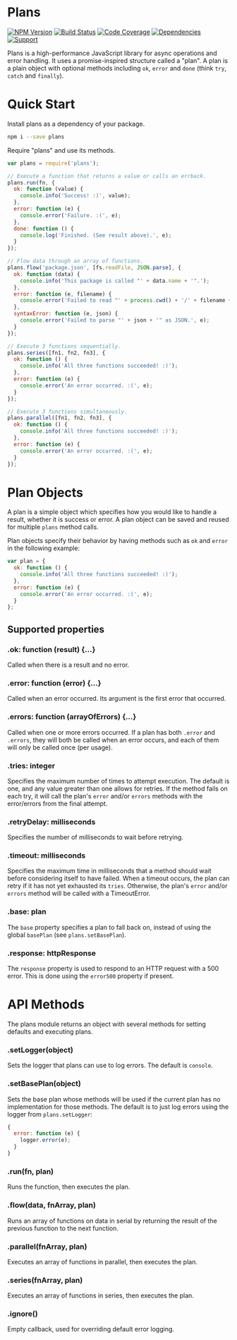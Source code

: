 # Plans

[![NPM Version](https://badge.fury.io/js/plans.png)](http://badge.fury.io/js/plans)
[![Build Status](https://travis-ci.org/lighterio/plans.png?branch=master)](https://travis-ci.org/lighterio/plans)
[![Code Coverage](https://coveralls.io/repos/lighterio/plans/badge.png?branch=master)](https://coveralls.io/r/lighterio/plans)
[![Dependencies](https://david-dm.org/lighterio/plans.png?theme=shields.io)](https://david-dm.org/lighterio/plans)
[![Support](http://img.shields.io/gittip/zerious.png)](https://www.gittip.com/lighterio/)

Plans is a high-performance JavaScript library for async operations and error
handling. It uses a promise-inspired structure called a "plan". A plan is a
plain object with optional methods including `ok`, `error` and `done` (think
  `try`, `catch` and `finally`).

# Quick Start

Install plans as a dependency of your package.
```bash
npm i --save plans
```

Require "plans" and use its methods.

```js
var plans = require('plans');

// Execute a function that returns a value or calls an errback.
plans.run(fn, {
  ok: function (value) {
    console.info('Success! :)', value);
  },
  error: function (e) {
    console.error('Failure. :(', e);
  },
  done: function () {
    console.log('Finished. (See result above).', e);
  }
});

// Flow data through an array of functions.
plans.flow('package.json', [fs.readFile, JSON.parse], {
  ok: function (data) {
    console.info('This package is called "' + data.name + '".');
  },
  error: function (e, filename) {
    console.error('Failed to read "' + process.cwd() + '/' + filename + '".', e);
  },
  syntaxError: function (e, json) {
    console.error('Failed to parse "' + json + '" as JSON.', e);
  }
});

// Execute 3 functions sequentially.
plans.series([fn1, fn2, fn3], {
  ok: function () {
    console.info('All three functions succeeded! :)');
  },
  error: function (e) {
    console.error('An error occurred. :(', e);
  }
});

// Execute 3 functions simultaneously.
plans.parallel([fn1, fn2, fn3], {
  ok: function () {
    console.info('All three functions succeeded! :)');
  },
  error: function (e) {
    console.error('An error occurred. :(', e);
  }
});
```

<!--
// Get stats objects for an array of files (simultaneously).
plans.map(['a.js', 'b.js', 'c.js'], fs.stat, {
  ok: function (resultArray) {
    console.info('File stats:', successMap);
  },
  error: function (e) {
    console.error('Failed to stat some files:', e);
  }
});

// Get an array of files which exist.
plans.filter(['a.js', 'b.js', 'c.js'], fs.exists, {
  done: function (arrayOfFiles) {
    console.log('These files exist:', arrayOfFiles);
  }
});
-->

# Plan Objects

A plan is a simple object which specifies how you would like to handle a result,
whether it is success or error. A plan object can be saved and reused for
multiple ```plans``` method calls.

Plan objects specify their behavior by having methods such as ```ok``` and
```error``` in the following example:

```javascript
var plan = {
  ok: function () {
    console.info('All three functions succeeded! :)');
  },
  error: function (e) {
    console.error('An error occurred. :(', e);
  }
};
```
## Supported properties

### .ok: function (result) {...}

Called when there is a result and no error.

### .error: function (error) {...}

Called when an error occurred. Its argument is the first error that occurred.

### .errors: function (arrayOfErrors) {...}

Called when one or more errors occurred. If a plan has both ```.error```
and ```.errors```, they will both be called when an error occurs, and each of
them will only be called once (per usage).

### .tries: integer

Specifies the maximum number of times to attempt execution. The default is one,
and any value greater than one allows for retries. If the method fails on each
try, it will call the plan's `error` and/or `errors` methods with the
error/errors from the final attempt.

### .retryDelay: milliseconds

Specifies the number of milliseconds to wait before retrying.

### .timeout: milliseconds

Specifies the maximum time in milliseconds that a method should wait before
considering itself to have failed. When a timeout occurs, the plan can retry
if it has not yet exhausted its `tries`. Otherwise, the plan's `error`
and/or `errors` method will be called with a TimeoutError.

### .base: plan

The `base` property specifies a plan to fall back on, instead of using the
global `basePlan` (see `plans.setBasePlan`).

### .response: httpResponse

The `response` property is used to respond to an HTTP request with a 500 error.
This is done using the `error500` property if present.

# API Methods

The plans module returns an object with several methods for setting defaults
and executing plans.

### .setLogger(object)

Sets the logger that plans can use to log errors. The default is `console`.

### .setBasePlan(object)

Sets the base plan whose methods will be used if the current plan has no
implementation for those methods. The default is to just log errors using the
logger from `plans.setLogger`:
```js
{
  error: function (e) {
    logger.error(e);
  }
}
```

### .run(fn, plan)

Runs the function, then executes the plan.

### .flow(data, fnArray, plan)

Runs an array of functions on data in serial by returning the result of the
previous function to the next function.

### .parallel(fnArray, plan)

Executes an array of functions in parallel, then executes the plan.

### .series(fnArray, plan)

Executes an array of functions in series, then executes the plan.

<!--
### .map(array, fn, plan)

Runs each item in the array through a function and returns an array containing
the results of each of those functions.

### .filter(array, fn, plan)

Returns the items from the array for which the function returned a truey value.
-->

### .ignore()

Empty callback, used for overriding default error logging.
